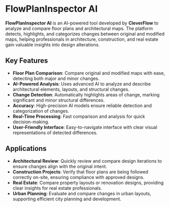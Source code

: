 # FlowPlanInspector AI

**FlowPlanInspector AI** is an AI-powered tool developed by **CleverFlow** to analyze and compare floor plans and architectural maps. The platform detects, highlights, and categorizes changes between original and modified maps, helping professionals in architecture, construction, and real estate gain valuable insights into design alterations.

## Key Features
- **Floor Plan Comparison**: Compare original and modified maps with ease, detecting both major and minor changes.
- **AI-Powered Analysis**: Uses advanced AI to analyze and describe architectural elements, layouts, and structural changes.
- **Change Detection**: Automatically highlights areas of change, marking significant and minor structural differences.
- **Accuracy**: High-precision AI models ensure reliable detection and categorization of changes.
- **Real-Time Processing**: Fast comparison and analysis for quick decision-making.
- **User-Friendly Interface**: Easy-to-navigate interface with clear visual representations of detected differences.

## Applications
- **Architectural Review**: Quickly review and compare design iterations to ensure changes align with the original intent.
- **Construction Projects**: Verify that floor plans are being followed correctly on-site, ensuring compliance with approved designs.
- **Real Estate**: Compare property layouts or renovation designs, providing clear insights for real estate professionals.
- **Urban Planning**: Evaluate and compare changes in urban layouts, supporting efficient city planning and development.


